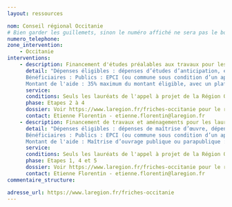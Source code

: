 ```yaml
---
layout: ressources

nom: Conseil régional Occitanie
# Bien garder les guillemets, sinon le numéro affiché ne sera pas le bon
numero_telephone: 
zone_intervention: 
    - Occitanie
interventions:
    - description: Financement d'études préalables aux travaux pour les lauréats de l'Appel à projets Reconquête des friches en Occitanie
      detail: "Dépenses éligibles : dépenses d’études d’anticipation, en amont de la fermeture programmée d’un site ; dépenses d’études préalables : diagnostic  pollution, études de sols, diagnostics bâtimentaires, études de potentialité, études deprogrammation urbaine, études de faisabilité, études de marché
      Bénéficiaires : Publics : EPCI (ou commune sous condition d’un appui significatif de l’EPCI), syndicat mixte, SEM ou SPL agissant pour le compte d’une collectivité éligible dans le cadre d’un mandat ou d’une concession, Etablissements Publics Fonciers. Les projets situés sur les métropoles sont exclus sauf pour les opérations inscrites au CPER ou dans les programmes opérationnels du contrat territorial Occitanie. Privés : analyse au cas par cas dans le cadre des objectifs d’Occitanie 2040.
      Montant de l'aide : 35% maximum du montant éligible, avec un plafond de subvention fixé à 50.000€"
      service:
      conditions: Seuls les lauréats de l'appel à projet de la Région Occitanie pourront bénéficier de financements. La  Région soutiendra au maximum 1 projet par EPCI et par an, quelle que soit la nature de la maîtrise d’ouvrage et de la dépense.
      phase: Etapes 2 à 4
      dossier: Voir https://www.laregion.fr/friches-occitanie pour le règlement complet et le dossier de candidature
      contact: Etienne Florentin - etienne.florentin@laregion.fr
    - description: Financement de travaux et aménagements pour les lauréats de l'Appel à projets Reconquête des friches en Occitanie
      detail: "Dépenses éligibles : dépenses de maîtrise d’œuvre, dépenses de travaux liées à la déconstruction, dépollution, mise en sécurité, remise en état des sols, dépenses d’aménagement sur le site, sous condition d’une exemplarité en termes de nouveau modèle de développement et/ou de rééquilibrage territorial, dépenses de préservation ou de reconstitution de continuités écologiques et de requalification paysagère.
      Bénéficiaires : Publics : EPCI (ou commune sous condition d’un appui significatif de l’EPCI), syndicat mixte, SEM ou SPL agissant pour le compte d’une collectivité éligible dans le cadre d’un mandat ou d’une concession, Etablissements Publics Fonciers. Les projets situés sur les métropoles sont exclus sauf pour les opérations inscrites au CPER ou dans les programmes opérationnels du contrat territorial Occitanie. Privés : analyse au cas par cas dans le cadre des objectifs d’Occitanie 2040.
      Montant de l'aide : Maîtrise d’ouvrage publique ou parapublique : à parité avec le maître d’ouvrage à concurrence de 35% maximum du montant éligible, avec   un plafond de subvention fixé à 500.000€ quel que soit le nombre de tranches. Dans le cas d’un portage communal, la parité est examinée au sens du «bloc communal». Maîtrise d’ouvrage privée : à parité avec le maître d’ouvrage à concurrence de 20% maximum du  montant  éligible,  avec  un  plafond  de  subvention  fixé  à 350.000€ quel que soit le nombre de tranches. Dans le cas  deprojets de grande envergure justifiant des interventions plus conséquentes, les taux et  montants d’intervention de la  Région pourront à  titre dérogatoire être déplafonnés, en respectant la règle de parité avec le maître d’ouvrage."
      service:
      conditions: Seuls les lauréats de l'appel à projet de la Région Occitanie pourront bénéficier de financements. La  Région soutiendra au maximum 1 projet par EPCI et par an, quelle que soit la nature de la maîtrise d’ouvrage et de la dépense.
      phase: Etapes 1, 4 et 5
      dossier: Voir https://www.laregion.fr/friches-occitanie pour le règlement complet et le dossier de candidature
      contact: Etienne Florentin - etienne.florentin@laregion.fr
commentaire_structure: 

adresse_url: https://www.laregion.fr/friches-occitanie
---
```

